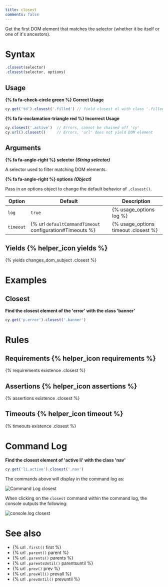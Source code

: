 ```yaml
---
title: closest
comments: false
---
```


Get the first DOM element that matches the selector (whether it be itself or one of it's ancestors).

# Syntax

```javascript
.closest(selector)
.closest(selector, options)
```

## Usage

**{% fa fa-check-circle green %} Correct Usage**

```javascript
cy.get('td').closest('.filled') // Yield closest el with class '.filled'
```

**{% fa fa-exclamation-triangle red %} Incorrect Usage**

```javascript
cy.closest('.active')  // Errors, cannot be chained off 'cy'
cy.url().closest()     // Errors, 'url' does not yield DOM element
```

## Arguments

**{% fa fa-angle-right %} selector**  ***(String selector)***

A selector used to filter matching DOM elements.

**{% fa fa-angle-right %} options**  ***(Object)***

Pass in an options object to change the default behavior of `.closest()`.

Option | Default | Description
--- | --- | ---
`log` | `true` | {% usage_options log %}
`timeout` | {% url `defaultCommandTimeout` configuration#Timeouts %} | {% usage_options timeout .closest %}

## Yields {% helper_icon yields %}

{% yields changes_dom_subject .closest %}

# Examples

## Closest

**Find the closest element of the 'error' with the class 'banner'**

```javascript
cy.get('p.error').closest('.banner')
```

# Rules

## Requirements {% helper_icon requirements %}

{% requirements existence .closest %}

## Assertions {% helper_icon assertions %}

{% assertions existence .closest %}

## Timeouts {% helper_icon timeout %}

{% timeouts existence .closest %}

# Command Log

**Find the closest element of 'active li' with the class 'nav'**

```javascript
cy.get('li.active').closest('.nav')
```

The commands above will display in the command log as:

![Command Log closest](/img/api/closest/find-closest-nav-element-in-test.png)

When clicking on the `closest` command within the command log, the console outputs the following:

![console.log closest](/img/api/closest/closest-console-logs-elements-found.png)

# See also

- {% url `.first()` first %}
- {% url `.parent()` parent %}
- {% url `.parents()` parents %}
- {% url `.parentsUntil()` parentsuntil %}
- {% url `.prev()` prev %}
- {% url `.prevAll()` prevall %}
- {% url `.prevUntil()` prevuntil %}
